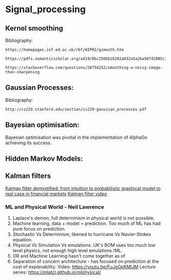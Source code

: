 # Signal_processing

## Kernel smoothing
  Bibliography: 
  
    https://homepages.inf.ed.ac.uk/rbf/HIPR2/gsmooth.htm
    
    https://pdfs.semanticscholar.org/ad19/0bc250bb16202a032a5a2ba50fd1085c3c79.pdf
    
    https://stackoverflow.com/questions/28754252/smoothing-a-noisy-image-then-sharpening
    
 
    
## Gaussian Processes:
  
  Bibliography: 
  
    http://cs229.stanford.edu/section/cs229-gaussian_processes.pdf

## Bayesian optimisation:
Bayesian optimisation was pivotal in the implementation of AlphaGo achieving its success. 

## Hidden Markov Models: 

## Kalman filters
   [Kalman filter demystified: from intuition to probabilistic graphical model to real case in financial markets](https://arxiv.org/pdf/1811.11618.pdf)
   [Kalman filter video](https://www.youtube.com/watch?v=CaCcOwJPytQ)

### ML and Physical World - Neil Lawrence
1. Laplace's demon, full determinism in physical world is not possible.
2. Machine learning, data + model = prediction. Too much of ML has had pure focus on prediction.
3. Stochastic Vs Determinism, likened to hurricane Vs Navier-Stokes equation.
4. Physical Vs Simulation Vs emulations. UK's BOM uses too much low level physics, not enough high level emulations /ML.
5. OR and Machine Learning hasn't come together as of
6. Separation of concern architecture - has focused on prediction at the cost of explanability.
Video: https://youtu.be/FuJgGeKMIJM
Lecture series: https://mlatcl.github.io/mlphysical/
